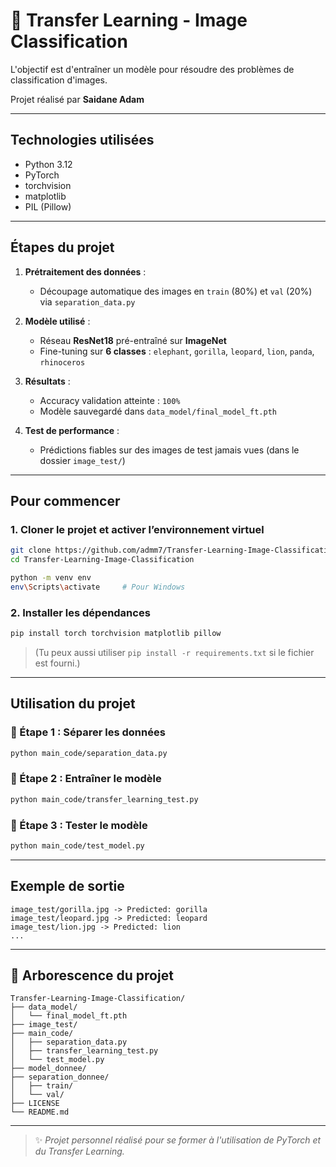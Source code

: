 # 🧠 Transfer Learning - Image Classification

L'objectif est d'entraîner un modèle pour résoudre des problèmes de classification d'images.

Projet réalisé par **Saidane Adam**

---

##  Technologies utilisées

- Python 3.12
- PyTorch
- torchvision
- matplotlib
- PIL (Pillow)

---

##  Étapes du projet

1. **Prétraitement des données** :
   - Découpage automatique des images en `train` (80%) et `val` (20%) via `separation_data.py`

2. **Modèle utilisé** :
   - Réseau **ResNet18** pré-entraîné sur **ImageNet**
   - Fine-tuning sur **6 classes** :
     `elephant`, `gorilla`, `leopard`, `lion`, `panda`, `rhinoceros`

3. **Résultats** :
   - Accuracy validation atteinte : `100%`
   - Modèle sauvegardé dans `data_model/final_model_ft.pth`

4. **Test de performance** :
   - Prédictions fiables sur des images de test jamais vues (dans le dossier `image_test/`)

---

##  Pour commencer

### 1. Cloner le projet et activer l’environnement virtuel

```bash
git clone https://github.com/admm7/Transfer-Learning-Image-Classification.git
cd Transfer-Learning-Image-Classification

python -m venv env
env\Scripts\activate     # Pour Windows
```

### 2. Installer les dépendances

```bash
pip install torch torchvision matplotlib pillow
```

> (Tu peux aussi utiliser `pip install -r requirements.txt` si le fichier est fourni.)

---

##  Utilisation du projet

### 🔹 Étape 1 : Séparer les données

```bash
python main_code/separation_data.py
```

### 🔹 Étape 2 : Entraîner le modèle

```bash
python main_code/transfer_learning_test.py
```

### 🔹 Étape 3 : Tester le modèle

```bash
python main_code/test_model.py
```

---

##  Exemple de sortie

```
image_test/gorilla.jpg -> Predicted: gorilla
image_test/leopard.jpg -> Predicted: leopard
image_test/lion.jpg -> Predicted: lion
...
```

---

## 📁 Arborescence du projet

```
Transfer-Learning-Image-Classification/
├── data_model/
│   └── final_model_ft.pth
├── image_test/
├── main_code/
│   ├── separation_data.py
│   ├── transfer_learning_test.py
│   └── test_model.py
├── model_donnee/
├── separation_donnee/
│   ├── train/
│   └── val/
├── LICENSE
└── README.md
```

---

> ✨ _Projet personnel réalisé pour se former à l'utilisation de PyTorch et du Transfer Learning._

